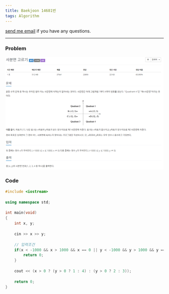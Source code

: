 ```yaml
---
title: Baekjoon 14681번
tags: Algorithm
---
```


[send me email](mailto:jewel7492@gmail.com) if you have any questions.

<!--more-->

---
### Problem  
   
![그림1](/assets/Baekjoon/14681/1.PNG)  

### Code  
```cpp
#include <iostream>

using namespace std;

int main(void)
{
    int x, y;

    cin >> x >> y;

    // 입력조건
    if(x < -1000 && x > 1000 && x == 0 || y < -1000 && y > 1000 && y == 0){
        return 0;
    }

    cout << (x > 0 ? (y > 0 ? 1 : 4) : (y > 0 ? 2 : 3));

    return 0;   
}
```